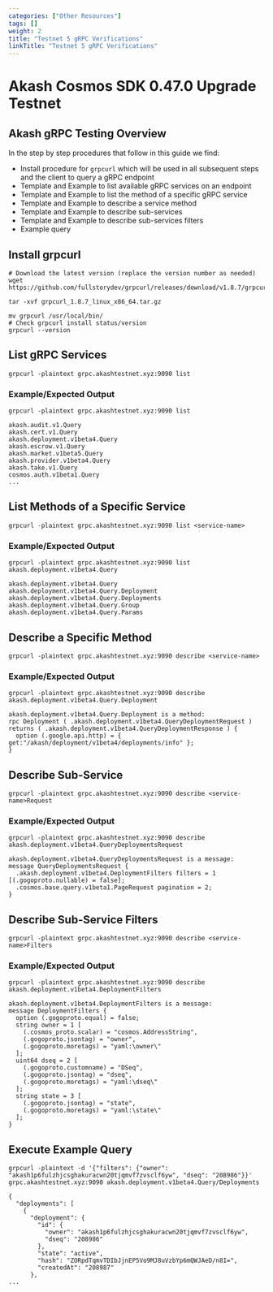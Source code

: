 ```yaml
---
categories: ["Other Resources"]
tags: []
weight: 2
title: "Testnet 5 gRPC Verifications"
linkTitle: "Testnet 5 gRPC Verifications"
---
```


# Akash Cosmos SDK 0.47.0 Upgrade Testnet

## Akash gRPC Testing Overview

In the step by step procedures that follow in this guide we find:

* Install procedure for `grpcurl` which will be used in all subsequent steps and the client to query a gRPC endpoint
* Template and Example to list available gRPC services on an endpoint
* Template and Example to list the method of a specific gRPC service
* Template and Example to describe a service method
* Template and Example to describe sub-services
* Template and Example to describe sub-services filters
* Example query

## Install grpcurl

```
# Download the latest version (replace the version number as needed)
wget https://github.com/fullstorydev/grpcurl/releases/download/v1.8.7/grpcurl_1.8.7_linux_x86_64.tar.gz

tar -xvf grpcurl_1.8.7_linux_x86_64.tar.gz

mv grpcurl /usr/local/bin/
# Check grpcurl install status/version
grpcurl --version
```

## List gRPC Services


```
grpcurl -plaintext grpc.akashtestnet.xyz:9090 list
```

### Example/Expected Output

```
grpcurl -plaintext grpc.akashtestnet.xyz:9090 list

akash.audit.v1.Query
akash.cert.v1.Query
akash.deployment.v1beta4.Query
akash.escrow.v1.Query
akash.market.v1beta5.Query
akash.provider.v1beta4.Query
akash.take.v1.Query
cosmos.auth.v1beta1.Query
...
```

## List Methods of a Specific Service


```
grpcurl -plaintext grpc.akashtestnet.xyz:9090 list <service-name>
```

### Example/Expected Output

```
grpcurl -plaintext grpc.akashtestnet.xyz:9090 list akash.deployment.v1beta4.Query
 
akash.deployment.v1beta4.Query
akash.deployment.v1beta4.Query.Deployment
akash.deployment.v1beta4.Query.Deployments
akash.deployment.v1beta4.Query.Group
akash.deployment.v1beta4.Query.Params
```

## Describe a Specific Method

```
grpcurl -plaintext grpc.akashtestnet.xyz:9090 describe <service-name>
```

### Example/Expected Output


```
grpcurl -plaintext grpc.akashtestnet.xyz:9090 describe akash.deployment.v1beta4.Query.Deployment

akash.deployment.v1beta4.Query.Deployment is a method:
rpc Deployment ( .akash.deployment.v1beta4.QueryDeploymentRequest ) returns ( .akash.deployment.v1beta4.QueryDeploymentResponse ) {
  option (.google.api.http) = { get:"/akash/deployment/v1beta4/deployments/info" };
}
```

## Describe Sub-Service

```
grpcurl -plaintext grpc.akashtestnet.xyz:9090 describe <service-name>Request
```

### Example/Expected Output

```
grpcurl -plaintext grpc.akashtestnet.xyz:9090 describe akash.deployment.v1beta4.QueryDeploymentsRequest

akash.deployment.v1beta4.QueryDeploymentsRequest is a message:
message QueryDeploymentsRequest {
  .akash.deployment.v1beta4.DeploymentFilters filters = 1 [(.gogoproto.nullable) = false];
  .cosmos.base.query.v1beta1.PageRequest pagination = 2;
}
```

## Describe Sub-Service Filters


```
grpcurl -plaintext grpc.akashtestnet.xyz:9090 describe <service-name>Filters
```

### Example/Expected Output

```
grpcurl -plaintext grpc.akashtestnet.xyz:9090 describe akash.deployment.v1beta4.DeploymentFilters

akash.deployment.v1beta4.DeploymentFilters is a message:
message DeploymentFilters {
  option (.gogoproto.equal) = false;
  string owner = 1 [
    (.cosmos_proto.scalar) = "cosmos.AddressString",
    (.gogoproto.jsontag) = "owner",
    (.gogoproto.moretags) = "yaml:\owner\"
  ];
  uint64 dseq = 2 [
    (.gogoproto.customname) = "DSeq",
    (.gogoproto.jsontag) = "dseq",
    (.gogoproto.moretags) = "yaml:\dseq\"
  ];
  string state = 3 [
    (.gogoproto.jsontag) = "state",
    (.gogoproto.moretags) = "yaml:\state\"
  ];
}
```

## Execute Example Query

```
grpcurl -plaintext -d '{"filters": {"owner": "akash1p6fulzhjcsghakuracwn20tjqmvf7zvsclf6yw", "dseq": "208986"}}' grpc.akashtestnet.xyz:9090 akash.deployment.v1beta4.Query/Deployments

{
  "deployments": [
    {
      "deployment": {
        "id": {
          "owner": "akash1p6fulzhjcsghakuracwn20tjqmvf7zvsclf6yw",
          "dseq": "208986"
        },
        "state": "active",
        "hash": "ZORpdTqmvTDIbJjnEP5Vo9MJ8uVzbYp6mQWJAeD/n8I=",
        "createdAt": "208987"
      },
...
```


